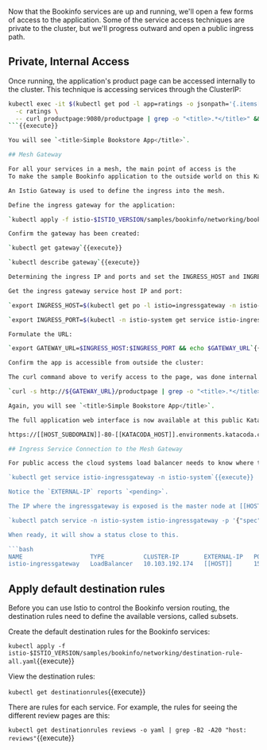 Now that the Bookinfo services are up and running, we'll open a few forms of access to the application. Some of the service access techniques are private to the cluster, but we'll progress outward and open a public ingress path. 

## Private, Internal Access

Once running, the application's product page can be accessed internally to the cluster. This technique is accessing services through the ClusterIP:

```bash
kubectl exec -it $(kubectl get pod -l app=ratings -o jsonpath='{.items[0].metadata.name}') \
  -c ratings \
  -- curl productpage:9080/productpage | grep -o "<title>.*</title>" && echo
```{{execute}}

You will see `<title>Simple Bookstore App</title>`.

## Mesh Gateway

For all your services in a mesh, the main point of access is the  
To make the sample Bookinfo application to the outside world on this Katacoda scenario, deploy the following YAML.

An Istio Gateway is used to define the ingress into the mesh.

Define the ingress gateway for the application:

`kubectl apply -f istio-$ISTIO_VERSION/samples/bookinfo/networking/bookinfo-gateway.yaml`{{execute}}

Confirm the gateway has been created:

`kubectl get gateway`{{execute}}

`kubectl describe gateway`{{execute}}

Determining the ingress IP and ports and set the INGRESS_HOST and INGRESS_PORT variables for accessing the gateway. Return here, when they are set.

Get the ingress gateway service host IP and port:

`export INGRESS_HOST=$(kubectl get po -l istio=ingressgateway -n istio-system -o jsonpath='{.items[0].status.hostIP}') && echo $INGRESS_HOST`{{execute}}

`export INGRESS_PORT=$(kubectl -n istio-system get service istio-ingressgateway -o jsonpath='{.spec.ports[?(@.name=="http2")].nodePort}') && echo $INGRESS_PORT`{{execute}}

Formulate the URL:

`export GATEWAY_URL=$INGRESS_HOST:$INGRESS_PORT && echo $GATEWAY_URL`{{execute}}

Confirm the app is accessible from outside the cluster:

The curl command above to verify access to the page, was done internal to the cluster through the cluster IP of the service. Now we can test the same access via the ingress.

`curl -s http://${GATEWAY_URL}/productpage | grep -o "<title>.*</title>"`{{execute}}

Again, you will see `<title>Simple Bookstore App</title>`.

The full application web interface is now available at this public Katacoda address at:

https://[[HOST_SUBDOMAIN]]-80-[[KATACODA_HOST]].environments.katacoda.com/productpage

## Ingress Service Connection to the Mesh Gateway

For public access the cloud systems load balancer needs to know where to send traffic. The istio-ingressgateway is a Pod with a Service of the type _LoadBalancer_ that accepts this traffic. Currently the _external ip_ is stuck a pending which means there is no bridge between the Katacoda load balancer and this scenario's ingress gateway service:

`kubectl get service istio-ingressgateway -n istio-system`{{execute}}

Notice the `EXTERNAL-IP` reports `<pending>`.

The IP where the ingressgateway is exposed is the master node at [[HOST]]. To connect this bridge, add this IP as the `externalIP` to the _istio-ingressgateway_ Service using the patch command:

`kubectl patch service -n istio-system istio-ingressgateway -p '{"spec": {"type": "LoadBalancer", "externalIPs":["[[HOST]]"]}}'`{{execute}

When ready, it will show a status close to this.

```bash
NAME                   TYPE           CLUSTER-IP       EXTERNAL-IP   PORT(S)                         AGE
istio-ingressgateway   LoadBalancer   10.103.192.174   [[HOST]]      15021:31042/TCP,80:30136/TCP,443:32460/TCP,31400:31798/TCP,15443:30927/TCP   6m51s
```

## Apply default destination rules

Before you can use Istio to control the Bookinfo version routing, the destination rules need to define  the available versions, called subsets.

Create the default destination rules for the Bookinfo services:

`kubectl apply -f istio-$ISTIO_VERSION/samples/bookinfo/networking/destination-rule-all.yaml`{{execute}}

View the destination rules:

`kubectl get destinationrules`{{execute}}

There are rules for each service. For example, the rules for seeing the different review pages are this:

`kubectl get destinationrules reviews -o yaml | grep -B2 -A20 "host: reviews"`{{execute}}
